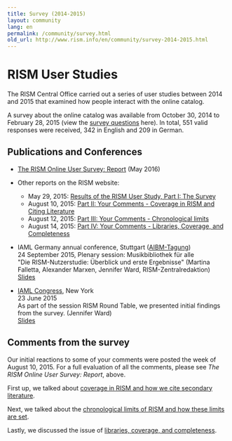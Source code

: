 ```yaml
---
title: Survey (2014-2015)
layout: community
lang: en
permalink: /community/survey.html
old_url: http://www.rism.info/en/community/survey-2014-2015.html
---
```


# RISM User Studies

The RISM Central Office carried out a series of user studies between 2014 and 2015 that examined how people interact with the online catalog.

A survey about the online catalog was available from October 30, 2014 to February 28, 2015 (view the [survey questions](/resources/community/survey/RISM_User_Survey_-_Google_Formulare.pdf) here). In total, 551 valid responses were received, 342 in English and 209 in German. 

## Publications and Conferences

* [The RISM Online User Survey: Report](/resources/community/survey/RISM_User_Survey_English_Report.pdf) (May 2016)
* Other reports on the RISM website:
    - May 29, 2015: [Results of the RISM User Study, Part I: The Survey](/new_at_rism/2015/05/28/results-of-the-rism-user-study-part-i-the-survey.html)
    - August 10, 2015: [Part II: Your Comments - Coverage in RISM and Citing Literature](/new_at_rism/2015/08/10/results-of-the-rism-user-study-part-ii-your.html)
    - August 12, 2015: [Part III: Your Comments - Chronological limits](/new_at_rism/2015/08/12/results-of-the-rism-user-study-part-iii-your.html)
    - August 14, 2015: [Part IV: Your Comments - Libraries, Coverage, and Completeness](/new_at_rism/2015/08/14/results-of-the-rism-user-study-part-iv-your.html)

* IAML Germany annual conference, Stuttgart ([AIBM-Tagung](https://web.archive.org/web/20151018095708/http://www.aibm.info/tagungen/2015-stuttgart/))\
24 September 2015, Plenary session: Musikbibliothek für alle\
"Die RISM-Nutzerstudie: Überblick und erste Ergebnisse" (Martina Falletta, Alexander Marxen, Jennifer Ward, RISM-Zentralredaktion)\
[Slides](/resources/community/survey/RISM_Nutzerstudie_AIBM_Stuttgart_2015.pdf)
* [IAML Congress](https://www.musiclibraryassoc.org/BlankCustom.asp?page=IAML_IMS_2015), New York\
23 June 2015\
As part of the session RISM Round Table, we presented initial findings from the survey. (Jennifer Ward)\
[Slides](/resources/community/survey/RISM_survey_preliminary_results_Ward.pdf)


## Comments from the survey

Our initial reactions to some of your comments were posted the week of August 10, 2015. For a full evaluation of all the comments, please see *The RISM Online User Survey: Report*, above.

First up, we talked about [coverage in RISM and how we cite secondary literature](/new_at_rism/2015/08/10/results-of-the-rism-user-study-part-ii-your.html).

Next, we talked about the [chronological limits of RISM and how these limits are set](/new_at_rism/2015/08/12/results-of-the-rism-user-study-part-iii-your.html).

Lastly, we discussed the issue of [libraries, coverage, and completeness](/new_at_rism/2015/08/14/results-of-the-rism-user-study-part-iv-your.html).
